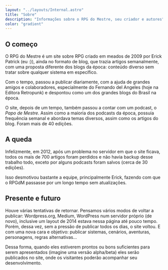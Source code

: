 ```yaml
---
layout: "../layouts/Internal.astro"
title: "Sobre"
description: "Informações sobre o RPG do Mestre, seu criador e autores"
color: "gradient"
---
```


## O começo

O RPG do Mestre é um site sobre RPG criado em meados de 2009 por Erick Patrick (eu :}), ainda no formato de blog, que
trazia artigos semanalmente, com uma proposta diferente dos blogs da época: conteúdo diverso sem tratar sobre qualquer
sistema em específico.

Com o tempo, passou a publicar diariamente, com a ajuda de grandes amigos e colaboradores, especialmente do Fernando del
Angeles (hoje na Editora Retropunk) e despontou como um dos grandes blogs do Brasil na época.

O site, depois de um tempo, também passou a contar com um podcast, o _Papo de Mestre_. Assim como a maioria dos podcasts
da época, possuia frequência semanal e abordava temas diversos, assim como os artigos do blog. Foram mais de 40 edições.

## A queda

Infelizmente, em 2012, após um problema no servidor em que o site ficava, todos os mais de 700 artigos foram perdidos e
não havia backup desse trabalho todo, exceto por alguns podcasts foram salvos (cerca de 30 edições).

Isso desmotivou bastante a equipe, principalmente Erick, fazendo com que o RPGdM passasse por um longo tempo sem
atualizações.

## Presente e futuro

Houve várias tentativas de retornar. Pensamos vários modos de voltar a publicar: Wordpress.org, Medium, WordPress num
servidor próprio (de novo), inclusive um layout de 2014 estava nessa página até pouco tempo.
Porém, dessa vez, sem a pressão de publicar todos os dias, o site voltou. E com uma nova cara e objetivo: publicar
sistemas, cenários, aventuras, personagens, regras alternativas...

Dessa forma, quando eles estiverem prontos ou bons suficientes para serem apresentados (imagine uma versão alpha/beta)
eles serão publicados no site, onde os visitantes poderão acompanhar seu desenvolvimento.
